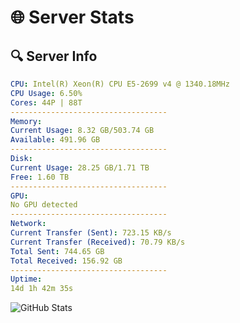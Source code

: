 # 🌐 Server Stats
## 🔍 Server Info
```yaml
CPU: Intel(R) Xeon(R) CPU E5-2699 v4 @ 1340.18MHz
CPU Usage: 6.50%
Cores: 44P | 88T
-----------------------------------
Memory:
Current Usage: 8.32 GB/503.74 GB
Available: 491.96 GB
-----------------------------------
Disk:
Current Usage: 28.25 GB/1.71 TB
Free: 1.60 TB
-----------------------------------
GPU:
No GPU detected
-----------------------------------
Network:
Current Transfer (Sent): 723.15 KB/s
Current Transfer (Received): 70.79 KB/s
Total Sent: 744.65 GB
Total Received: 156.92 GB
-----------------------------------
Uptime:
14d 1h 42m 35s
```
![GitHub Stats](https://img.shields.io/badge/Updated-2025-05-03_18:51:23-blue)